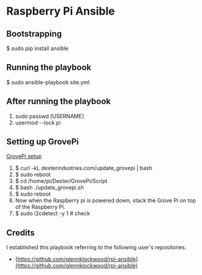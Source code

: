 # Raspberry Pi Ansible

## Bootstrapping

$ sudo pip install ansible

## Running the playbook

$ sudo ansible-playbook site.yml 

## After running the playbook

1. sudo passwd [USERNAME]
2. usermod --lock pi

## Setting up GrovePi

[GrovePi setup](https://www.dexterindustries.com/GrovePi/get-started-with-the-grovepi/setting-software/)

1. $ curl -kL dexterindustries.com/update_grovepi | bash
2. $ sudo reboot
3. $ cd /home/pi/Dexter/GrovePi/Script
4. $ bash ./update_grovepi.sh
5. $ sudo reboot
6. Now when the Raspberry pi is powered down, stack the Grove Pi on top of the Raspberry Pi. 
7. $ sudo i2cdetect -y 1 # check

## Credits

I established this playbook referring to the following user's repositories.

* [https://github.com/glennklockwood/rpi-ansible](https://github.com/glennklockwood/rpi-ansible)